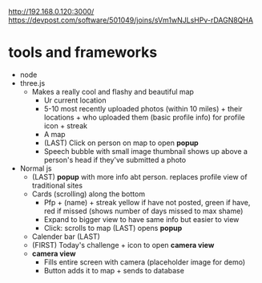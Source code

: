 http://192.168.0.120:3000/
https://devpost.com/software/501049/joins/sVm1wNJLsHPv-rDAGN8QHA

# tools and frameworks
- node
- three.js
  - Makes a really cool and flashy and beautiful map
    - Ur current location
    - 5-10 most recently uploaded photos (within 10 miles) + their locations + who uploaded them (basic profile info) for profile icon + streak
    - A map
    - (LAST) Click on person on map to open __popup__
    - Speech bubble with small image thumbnail shows up above a person's head if they've submitted a photo
- Normal js
  - (LAST) __popup__ with more info abt person. replaces profile view of traditional sites 
  - Cards (scrolling) along the bottom
    - Pfp + (name) + streak yellow if have not posted, green if have, red if missed (shows number of days missed to max shame)
    - Expand to bigger view to have same info but easier to view
    - Click: scrolls to map (LAST) opens __popup__
  - Calender bar (LAST)
  - (FIRST) Today's challenge + icon to open __camera view__
  - __camera view__
    - Fills entire screen with camera (placeholder image for demo)
    - Button adds it to map + sends to database